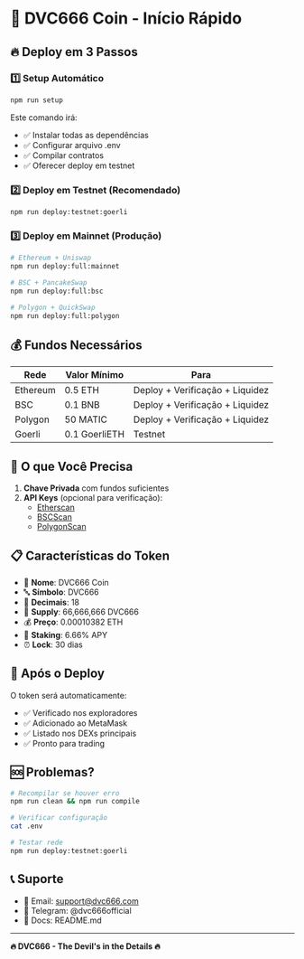 # 🚀 DVC666 Coin - Início Rápido

## 🔥 Deploy em 3 Passos

### 1️⃣ Setup Automático
```bash
npm run setup
```
Este comando irá:
- ✅ Instalar todas as dependências
- ✅ Configurar arquivo .env
- ✅ Compilar contratos
- ✅ Oferecer deploy em testnet

### 2️⃣ Deploy em Testnet (Recomendado)
```bash
npm run deploy:testnet:goerli
```

### 3️⃣ Deploy em Mainnet (Produção)
```bash
# Ethereum + Uniswap
npm run deploy:full:mainnet

# BSC + PancakeSwap
npm run deploy:full:bsc

# Polygon + QuickSwap
npm run deploy:full:polygon
```

## 💰 Fundos Necessários

| Rede | Valor Mínimo | Para |
|------|---------------|------|
| Ethereum | 0.5 ETH | Deploy + Verificação + Liquidez |
| BSC | 0.1 BNB | Deploy + Verificação + Liquidez |
| Polygon | 50 MATIC | Deploy + Verificação + Liquidez |
| Goerli | 0.1 GoerliETH | Testnet |

## 🔑 O que Você Precisa

1. **Chave Privada** com fundos suficientes
2. **API Keys** (opcional para verificação):
   - [Etherscan](https://etherscan.io/apis)
   - [BSCScan](https://bscscan.com/apis) 
   - [PolygonScan](https://polygonscan.com/apis)

## 📋 Características do Token

- 📛 **Nome**: DVC666 Coin
- 🔤 **Símbolo**: DVC666
- 🔢 **Decimais**: 18
- 💎 **Supply**: 66,666,666 DVC666
- 💰 **Preço**: 0.00010382 ETH
- 🥩 **Staking**: 6.66% APY
- ⏰ **Lock**: 30 dias

## 🎯 Após o Deploy

O token será automaticamente:
- ✅ Verificado nos exploradores
- ✅ Adicionado ao MetaMask
- ✅ Listado nos DEXs principais
- ✅ Pronto para trading

## 🆘 Problemas?

```bash
# Recompilar se houver erro
npm run clean && npm run compile

# Verificar configuração
cat .env

# Testar rede
npm run deploy:testnet:goerli
```

## 📞 Suporte
- 📧 Email: support@dvc666.com
- 💬 Telegram: @dvc666official
- 📄 Docs: README.md

---
**🔥 DVC666 - The Devil's in the Details 🔥**

